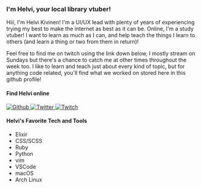 ### I'm Helvi, your local library vtuber!

Hiii, I'm Helvi Kivinen! I'm a UI/UX lead with plenty of years of experiencing trying my best to make the internet as best as it can be. Online, I'm a study vtuber! I want to learn as much as I can, and help teach the things I learn to others (and learn a thing or two from them in return)!

Feel free to find me on twitch using the link down below, I mostly stream on Sundays but there's a chance to catch me at other times throughout the week too. I like to learn and teach just about every kind of topic, but for anything code related, you'll find what we worked on stored here in this github profile!

#### Find Helvi online

<a href="https://github.com/helvikivinen" target="_blank">
  <img src=https://img.shields.io/badge/github-%2324292e.svg?&style=for-the-badge&logo=github&logoColor=white alt="Github" />
</a>

<a href="https://twitter.com/helvikivinen" target="_blank">
  <img src=https://img.shields.io/badge/twitter-%2300acee.svg?&style=for-the-badge&logo=twitter&logoColor=white alt="Twitter" />
</a>

<a href="https://twitch.tv/helvikivinen" target="_blank">
  <img src="https://img.shields.io/badge/twitch-%239146ff.svg?&style=for-the-badge&logo=twitch&logoColor=white" alt="Twitch" />
</a>

#### Helvi's Favorite Tech and Tools

- Elixir
- CSS/SCSS
- Ruby
- Python
- vim
- VSCode
- macOS
- Arch Linux

<!--
**helvikivinen/helvikivinen** is a ✨ _special_ ✨ repository because its `README.md` (this file) appears on your GitHub profile.

Here are some ideas to get you started:

- 🔭 I’m currently working on ...
- 🌱 I’m currently learning ...
- 👯 I’m looking to collaborate on ...
- 🤔 I’m looking for help with ...
- 💬 Ask me about ...
- 📫 How to reach me: ...
- 😄 Pronouns: ...
- ⚡ Fun fact: ...
-->

